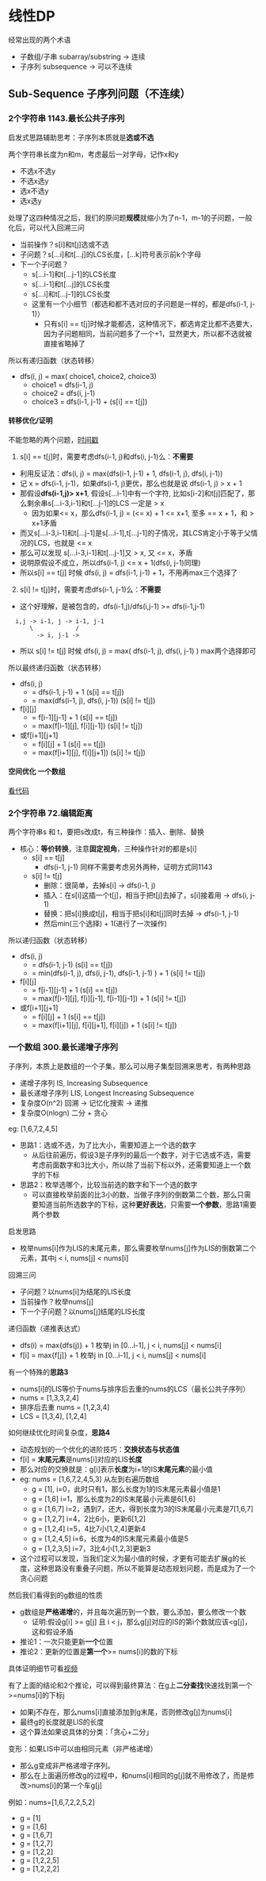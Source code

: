 # 线性DP 

经常出现的两个术语

- 子数组/子串 subarray/substring -> 连续
- 子序列 subsequence -> 可以不连续

## Sub-Sequence 子序列问题（不连续）

### 2个字符串 1143.最长公共子序列

启发式思路辅助思考：子序列本质就是**选或不选**

两个字符串长度为n和m，考虑最后一对字母，记作x和y

- 不选x不选y
- 不选x选y
- 选x不选y
- 选x选y

处理了这四种情况之后，我们的原问题**规模**就缩小为了n-1，m-1的子问题，一般化后，可以代入回溯三问

- 当前操作？s[i]和t[j]选或不选
- 子问题？s[...i]和t[...j]的LCS长度，[...k]符号表示前k个字母
- 下一个子问题？
  - s[...i-1]和t[...j-1]的LCS长度
  - s[...i-1]和t[...j]的LCS长度
  - s[...i]和t[...j-1]的LCS长度
  - 这里有一个小细节（都选和都不选对应的子问题是一样的，都是dfs(i-1, j-1)）
    - 只有s[i] == t[j]时候才能都选，这种情况下，都选肯定比都不选要大，因为子问题相同，当前问题多了一个+1，显然更大，所以都不选就被直接省略掉了

所以有递归函数（状态转移）

- dfs(i, j) = max( choice1, choice2, choice3)
  - choice1 = dfs(i-1, j)
  - choice2 = dfs(i, j-1)
  - choice3 = dfs(i-1, j-1) + (s[i] == t[j])


#### 转移优化/证明

不能忽略的两个问题，[时间戳](https://www.bilibili.com/video/BV1TM4y1o7ug?t=135.1)

1. s[i] == t[j]时，需要考虑dfs(i-1, j)和dfs(i, j-1)么：**不需要**
  - 利用反证法：dfs(i, j) = max(dfs(i-1, j-1) + 1, dfs(i-1, j), dfs(i, j-1))
  - 记 x = dfs(i-1, j-1)，如果dfs(i-1, j)更优，那么也就是说 dfs(i-1, j) > x + 1
  - 那假设**dfs(i-1,j)> x+1**, 假设s[...i-1]中有一个字符, 比如s[i-2]和t[j]匹配了，那么剩余串s[...i-3,i-1]和t[...j-1]的LCS 一定是 > x
    - 因为如果<= x，那么dfs(i-1, j) = (<= x) + 1 <= x+1, 至多 == x + 1，和 > x+1矛盾
  - 而又s[...i-3,i-1]和t[...j-1]是s[...i-1],t[...j-1]的子情况，其LCS肯定小于等于父情况的LCS，也就是 <= x
  - 那么可以发现 s[...i-3,i-1]和t[...j-1]又 > x, 又 <= x，矛盾
  - 说明原假设不成立，所以dfs(i-1, j) <= x + 1(dfs(i, j-1)同理)
  - 所以s[i] == t[j] 时候 dfs(i, j) = dfs(i-1, j-1) + 1，不用再max三个选择了

2. s[i] != t[j]时，需要考虑dfs(i-1, j-1)么：**不需要**
  - 这个好理解，是被包含的，dfs(i-1,j)/dfs(i,j-1) >= dfs(i-1,j-1)
  
  ```plain
    i,j -> i-1, j -> i-1, j-1
        \            /
          -> i, j-1 ->
  ```

  - 所以 s[i] != t[j] 时候 dfs(i, j) = max( dfs(i-1, j), dfs(i, j-1) ) max两个选择即可

所以最终递归函数（状态转移）

- dfs(i, j)
  - = dfs(i-1, j-1) + 1  (s[i] == t[j])
  - = max(dfs(i-1, j), dfs(i, j-1))  (s[i] != t[j])
- f[i]\[j]
  - = f[i-1]\[j-1] + 1 (s[i] == t[j])
  - = max(f\[i-1][j], f[i]\[j-1])  (s[i] != t[j])
- 或f[i+1]\[j+1]
  - = f[i]\[j] + 1 (s[i] == t[j])
  - = max(f\[i+1][j], f[i]\[j+1])  (s[i] != t[j])

#### 空间优化 一个数组

[看代码](./1143.最长公共子序列-dp-compression-2.cpp)


### 2个字符串 72.编辑距离

两个字符串s 和 t，要把s改成t，有三种操作：插入、删除、替换

- 核心：**等价转换**，注意**固定视角**，三种操作针对的都是s[i]
  - s[i] == t[j]
    - dfs(i-1, j-1) 同样不需要考虑另外两种，证明方式同1143
  - s[i] != t[j]
    - 删除：很简单，去掉s[i] -> dfs(i-1, j)
    - 插入：在s[i]这插一个t[j]，相当于把t[j]去掉了，s[i]接着用 -> dfs(i, j-1)
    - 替换：把s[i]换成t[j]，相当于把s[i]和t[j]同时去掉 -> dfs(i-1, j-1)
    - 然后min(三个选择) + 1(进行了一次操作)

所以递归函数（状态转移）

- dfs(i, j)
  - = dfs(i-1, j-1)  (s[i] == t[j])
  - = min(dfs(i-1, j), dfs(i, j-1), dfs(i-1, j-1) ) + 1  (s[i] != t[j])
- f[i]\[j]
  - = f[i-1]\[j-1] + 1 (s[i] == t[j])
  - = max(f\[i-1][j], f[i]\[j-1], f[i-1]\[j-1]) + 1  (s[i] != t[j])
- 或f[i+1]\[j+1]
  - = f[i]\[j] + 1 (s[i] == t[j])
  - = max(f\[i+1][j], f[i]\[j+1], f[i]\[j]) + 1  (s[i] != t[j])


### 一个数组 300.最长递增子序列

子序列，本质上是数组的一个子集，那么可以用子集型回溯来思考，有两种思路

- 递增子序列 IS, Increasing Subsequence
- 最长递增子序列 LIS, Longest Increasing Subsequence
- 复杂度O(n^2) 回溯 -> 记忆化搜索 -> 递推
- 复杂度O(nlogn) 二分 + 贪心

eg: [1,6,7,2,4,5]

- 思路1：选或不选，为了比大小，需要知道上一个选的数字
  - 从后往前遍历，假设3是子序列的最后一个数字，对于它选或不选，需要考虑前面数字和3比大小，所以除了当前下标以外，还需要知道上一个数字的下标
- 思路2：枚举选哪个，比较当前选的数字和下一个选的数字
  - 可以直接枚举前面的比3小的数，当做子序列的倒数第二个数，那么只需要知道当前所选数字的下标，这种**更好表达**，只需要**一个参数**，思路1需要两个参数

启发思路

- 枚举nums[i]作为LIS的末尾元素，那么需要枚举nums[j]作为LIS的倒数第二个元素，其中j < i, nums[j] < nums[i]

回溯三问

- 子问题？以nums[i]为结尾的LIS长度
- 当前操作？枚举nums[j]
- 下一个子问题？以nums[j]结尾的LIS长度

递归函数（递推表达式）

- dfs(i) = max{dfs(j)} + 1  枚举j in [0...i-1], j < i, nums[j] < nums[i]
- f[i] = max{f[j]} + 1 枚举j in [0...i-1], j < i, nums[j] < nums[i]

有一个特殊的**思路3**

- nums[i]的LIS等价于nums与排序后去重的nums的LCS（最长公共子序列）
- nums = [1,3,3,2,4]
- 排序后去重 nums = [1,2,3,4]
- LCS = [1,3,4], [1,2,4]

如何继续优化时间复杂度，**思路4**

- 动态规划的一个优化的进阶技巧：**交换状态与状态值**
- f[i] = **末尾元素**是nums[i]对应的LIS**长度**
- 那么对应的交换就是：g[i]表示**长度**为i+1的IS**末尾元素**的最小值
- eg: nums = [1,6,7,2,4,5,3] 从左到右遍历数组
  - g = [1], i=0，此时只有1，那么长度为1的IS末尾元素最小值是1
  - g = [1,6]  i=1，那么长度为2的IS末尾最小元素是6[1,6]
  - g = [1,6,7] i=2，遇到7，还大，得到长度为3的IS末尾最小元素是7[1,6,7]
  - g = [1,2,7] i=4，2比6小，更新6[1,2]
  - g = [1,2,4] i=5，4比7小[1,2,4]更新4
  - g = [1,2,4,5] i=6，长度为4的IS末尾元素最小值是5
  - g = [1,2,3,5] i=7，3比4小[1,2,3]更新3
- 这个过程可以发现，当我们定义为最小值的时候，才更有可能去扩展g的长度，这种思路没有重叠子问题，所以不能算是动态规划问题，而是成为了一个贪心问题

然后我们看得到的g数组的性质

- g数组是**严格递增**的，并且每次遍历到一个数，要么添加，要么修改一个数
  - 证明:假设g[i] >= g[j] 且 i < j，那么g[j]对应的IS的第i个数就应该<g[j]，这和假设矛盾
- 推论1：一次只能更新**一个**位置
- 推论2：更新的位置是**第一个**>= nums[i]的数的下标


具体证明细节可看[视频](https://www.bilibili.com/video/BV1ub411Q7sB?t=374.6)

有了上面的结论和2个推论，可以得到最终算法：在g上**二分查找**快速找到第一个>=nums[i]的下标j

- 如果j不存在，那么nums[i]直接添加到g末尾，否则修改g[j]为nums[i]
- 最终g的长度就是LIS的长度
- 这个算法如果说具体的分类：「贪心+二分」

变形：如果LIS中可以由相同元素（非严格递增）
- 那么g变成非严格递增子序列。
- 那么在上面遍历修改g的过程中，和nums[i]相同的g[j]就不用修改了，而是修改>nums[i]的第一个车g[j]

例如：nums=[1,6,7,2,2,5,2]
- g = [1]
- g = [1,6]
- g = [1,6,7]
- g = [1,2,7]
- g = [1,2,2]
- g = [1,2,2,5]
- g = [1,2,2,2]